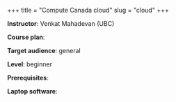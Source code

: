 +++
title = "Compute Canada cloud"
slug = "cloud"
+++

**Instructor**: Venkat Mahadevan (UBC)

**Course plan**:

**Target audience**: general

**Level**: beginner

**Prerequisites**: 

**Laptop software**:
